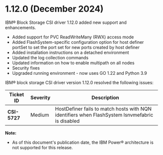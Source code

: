 # 1.12.0 (December 2024)

IBM® Block Storage CSI driver 1.12.0 added new support and enhancements.
- Added support for PVC ReadWriteMany (RWX) access mode
- Added FlashSystem-specific configuration option for host definer portSet to set the port set for new ports created by host definer
- Added installation instructions on a detached environment
- Updated the log collection commands
- Updated information on how to enable multipath on all nodes
- Security fixes
- Upgraded running environment - now uses GO 1.22 and Python 3.9

IBM® block storage CSI driver version 1.12.0 resolved the following issues:

|Ticket ID|Severity|Description|
|---------|--------|-----------|
|**CSI-5727**|Medium|HostDefiner fails to match hosts with NQN identifiers when FlashSystem lsnvmefabric is disabled|

**Note:**

- As of this document's publication date, the IBM Power® architecture is not supported for this release.
